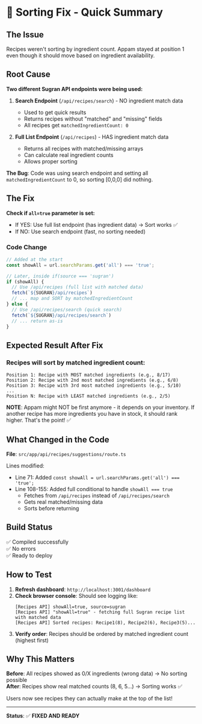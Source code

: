 # 🎯 Sorting Fix - Quick Summary

## The Issue
Recipes weren't sorting by ingredient count. Appam stayed at position 1 even though it should move based on ingredient availability.

## Root Cause
**Two different Sugran API endpoints were being used:**

1. **Search Endpoint** (`/api/recipes/search`) - NO ingredient match data
   - Used to get quick results
   - Returns recipes without "matched" and "missing" fields
   - All recipes get `matchedIngredientCount: 0`

2. **Full List Endpoint** (`/api/recipes`) - HAS ingredient match data  
   - Returns all recipes with matched/missing arrays
   - Can calculate real ingredient counts
   - Allows proper sorting

**The Bug**: Code was using search endpoint and setting all `matchedIngredientCount` to 0, so sorting [0,0,0] did nothing.

## The Fix
**Check if `all=true` parameter is set:**
- If YES: Use full list endpoint (has ingredient data) → Sort works ✅
- If NO: Use search endpoint (fast, no sorting needed)

### Code Change
```typescript
// Added at the start
const showAll = url.searchParams.get('all') === 'true';

// Later, inside if(source === 'sugran')
if (showAll) {
  // Use /api/recipes (full list with matched data)
  fetch(`${SUGRAN}/api/recipes`)
  // ... map and SORT by matchedIngredientCount
} else {
  // Use /api/recipes/search (quick search)
  fetch(`${SUGRAN}/api/recipes/search`)
  // ... return as-is
}
```

## Expected Result After Fix

### Recipes will sort by matched ingredient count:
```
Position 1: Recipe with MOST matched ingredients (e.g., 8/17)
Position 2: Recipe with 2nd most matched ingredients (e.g., 6/8)
Position 3: Recipe with 3rd most matched ingredients (e.g., 5/10)
...
Position N: Recipe with LEAST matched ingredients (e.g., 2/5)
```

**NOTE**: Appam might NOT be first anymore - it depends on your inventory. If another recipe has more ingredients you have in stock, it should rank higher. That's the point! ✅

## What Changed in the Code

**File**: `src/app/api/recipes/suggestions/route.ts`

Lines modified:
- Line 71: Added `const showAll = url.searchParams.get('all') === 'true';`
- Line 108-155: Added full conditional to handle `showAll === true`
  - Fetches from `/api/recipes` instead of `/api/recipes/search`
  - Gets real matched/missing data
  - Sorts before returning

## Build Status
✅ Compiled successfully  
✅ No errors  
✅ Ready to deploy

## How to Test

1. **Refresh dashboard**: `http://localhost:3001/dashboard`
2. **Check browser console**: Should see logging like:
   ```
   [Recipes API] showAll=true, source=sugran
   [Recipes API] "showAll=true" - fetching full Sugran recipe list with matched data
   [Recipes API] Sorted recipes: Recipe1(8), Recipe2(6), Recipe3(5)...
   ```
3. **Verify order**: Recipes should be ordered by matched ingredient count (highest first)

## Why This Matters

**Before**: All recipes showed as 0/X ingredients (wrong data) → No sorting possible  
**After**: Recipes show real matched counts (8, 6, 5...) → Sorting works ✅

Users now see recipes they can actually make at the top of the list!

---

**Status**: ✅ **FIXED AND READY**
